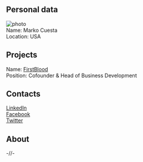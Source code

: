 ## Personal data
![ photo](photo/marco_cuesta.png)  
Name: Marko Cuesta  
Location: USA
## Projects 
Name: [FirstBlood](../projects/firstblood.md)  
Position: Cofounder & Head of Business Development  
## Contacts
[LinkedIn](https://www.linkedin.com/in/marco-cuesta-11841b50/)  
[Facebook](https://www.facebook.com/cuestam3)  
[Twitter](https://twitter.com/OmnesOmni)  
## About
-//-
